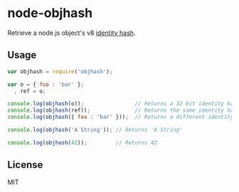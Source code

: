 # node-objhash

Retrieve a node.js object's v8 [identity hash](http://izs.me/v8-docs/classv8_1_1Object.html#a5309f7a349feb906a05ee45b6feeaab1).

## Usage

```javascript
var objhash = require('objhash');

var o = { foo : 'bar' };
  , ref = o;

console.log(objhash(o));                // Returns a 32 bit identity hash
console.log(objhash(ref));              // Returns the same identity hash
console.log(objhash({ foo : 'bar' }));  // Returns a different identity hash

console.log(objhash('A String')); // Returns 'A String'

console.log(objhash(42));         // Returns 42
```

## License

MIT
